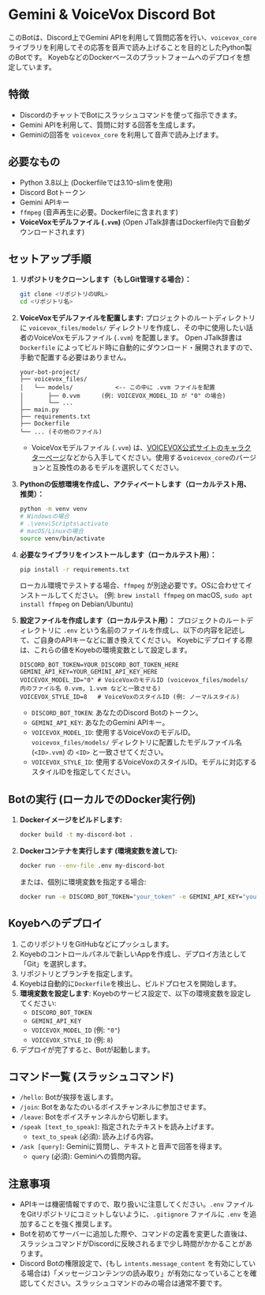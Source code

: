 # Gemini & VoiceVox Discord Bot

このBotは、Discord上でGemini APIを利用して質問応答を行い、`voicevox_core` ライブラリを利用してその応答を音声で読み上げることを目的としたPython製のBotです。
KoyebなどのDockerベースのプラットフォームへのデプロイを想定しています。

## 特徴

-   DiscordのチャットでBotにスラッシュコマンドを使って指示できます。
-   Gemini APIを利用して、質問に対する回答を生成します。
-   Geminiの回答を `voicevox_core` を利用して音声で読み上げます。

## 必要なもの

-   Python 3.8以上 (Dockerfileでは3.10-slimを使用)
-   Discord Botトークン
-   Gemini APIキー
-   `ffmpeg` (音声再生に必要。Dockerfileに含まれます)
-   **VoiceVoxモデルファイル (`.vvm`)** (Open JTalk辞書はDockerfile内で自動ダウンロードされます)

## セットアップ手順

1.  **リポジトリをクローンします（もしGit管理する場合）：**
    ```bash
    git clone <リポジトリのURL>
    cd <リポジトリ名>
    ```

2.  **VoiceVoxモデルファイルを配置します:**
    プロジェクトのルートディレクトリに `voicevox_files/models/` ディレクトリを作成し、その中に使用したい話者のVoiceVoxモデルファイル (`.vvm`) を配置します。
    Open JTalk辞書は `Dockerfile` によってビルド時に自動的にダウンロード・展開されますので、手動で配置する必要はありません。

    ```
    your-bot-project/
    ├── voicevox_files/
    │   └── models/            <-- この中に .vvm ファイルを配置
    │       ├── 0.vvm      (例: VOICEVOX_MODEL_ID が "0" の場合)
    │       └── ...
    ├── main.py
    ├── requirements.txt
    ├── Dockerfile
    └── ... (その他のファイル)
    ```
    -   VoiceVoxモデルファイル (`.vvm`) は、[VOICEVOX公式サイトのキャラクターページ](https://voicevox.hiroshiba.jp/)などから入手してください。使用する`voicevox_core`のバージョンと互換性のあるモデルを選択してください。

3.  **Pythonの仮想環境を作成し、アクティベートします（ローカルテスト用、推奨）：**
    ```bash
    python -m venv venv
    # Windowsの場合
    # .\venv\Scripts\activate
    # macOS/Linuxの場合
    source venv/bin/activate
    ```

4.  **必要なライブラリをインストールします（ローカルテスト用）：**
    ```bash
    pip install -r requirements.txt
    ```
    ローカル環境でテストする場合、`ffmpeg` が別途必要です。OSに合わせてインストールしてください。
    (例: `brew install ffmpeg` on macOS, `sudo apt install ffmpeg` on Debian/Ubuntu)

5.  **設定ファイルを作成します（ローカルテスト用）：**
    プロジェクトのルートディレクトリに `.env` という名前のファイルを作成し、以下の内容を記述して、ご自身のAPIキーなどに置き換えてください。
    Koyebにデプロイする際は、これらの値をKoyebの環境変数として設定します。

    ```env
    DISCORD_BOT_TOKEN=YOUR_DISCORD_BOT_TOKEN_HERE
    GEMINI_API_KEY=YOUR_GEMINI_API_KEY_HERE
    VOICEVOX_MODEL_ID="0" # VoiceVoxのモデルID (voicevox_files/models/ 内のファイル名 0.vvm, 1.vvm などと一致させる)
    VOICEVOX_STYLE_ID=8   # VoiceVoxのスタイルID (例: ノーマルスタイル)
    ```

    -   `DISCORD_BOT_TOKEN`: あなたのDiscord Botのトークン。
    -   `GEMINI_API_KEY`: あなたのGemini APIキー。
    -   `VOICEVOX_MODEL_ID`: 使用するVoiceVoxのモデルID。`voicevox_files/models/` ディレクトリに配置したモデルファイル名 (`<ID>.vvm`) の `<ID>` と一致させてください。
    -   `VOICEVOX_STYLE_ID`: 使用するVoiceVoxのスタイルID。モデルに対応するスタイルIDを指定してください。

## Botの実行 (ローカルでのDocker実行例)

1.  **Dockerイメージをビルドします:**
    ```bash
    docker build -t my-discord-bot .
    ```

2.  **Dockerコンテナを実行します (環境変数を渡して):**
    ```bash
    docker run --env-file .env my-discord-bot
    ```
    または、個別に環境変数を指定する場合:
    ```bash
    docker run -e DISCORD_BOT_TOKEN="your_token" -e GEMINI_API_KEY="your_key" -e VOICEVOX_MODEL_ID="0" -e VOICEVOX_STYLE_ID="8" my-discord-bot
    ```

## Koyebへのデプロイ

1.  このリポジトリをGitHubなどにプッシュします。
2.  Koyebのコントロールパネルで新しいAppを作成し、デプロイ方法として「Git」を選択します。
3.  リポジトリとブランチを指定します。
4.  Koyebは自動的に`Dockerfile`を検出し、ビルドプロセスを開始します。
5.  **環境変数を設定します**: Koyebのサービス設定で、以下の環境変数を設定してください:
    -   `DISCORD_BOT_TOKEN`
    -   `GEMINI_API_KEY`
    -   `VOICEVOX_MODEL_ID` (例: `"0"`)
    -   `VOICEVOX_STYLE_ID` (例: `8`)
6.  デプロイが完了すると、Botが起動します。

## コマンド一覧 (スラッシュコマンド)

-   `/hello`: Botが挨拶を返します。
-   `/join`: Botをあなたのいるボイスチャンネルに参加させます。
-   `/leave`: Botをボイスチャンネルから切断します。
-   `/speak [text_to_speak]`: 指定されたテキストを読み上げます。
    -   `text_to_speak` (必須): 読み上げる内容。
-   `/ask [query]`: Geminiに質問し、テキストと音声で回答を得ます。
    -   `query` (必須): Geminiへの質問内容。

## 注意事項

-   APIキーは機密情報ですので、取り扱いに注意してください。`.env` ファイルをGitリポジトリにコミットしないように、`.gitignore` ファイルに `.env` を追加することを強く推奨します。
-   Botを初めてサーバーに追加した際や、コマンドの定義を変更した直後は、スラッシュコマンドがDiscordに反映されるまで少し時間がかかることがあります。
-   Discord Botの権限設定で、(もし `intents.message_content` を有効にしている場合は)「メッセージコンテンツの読み取り」が有効になっていることを確認してください。スラッシュコマンドのみの場合は通常不要です。 